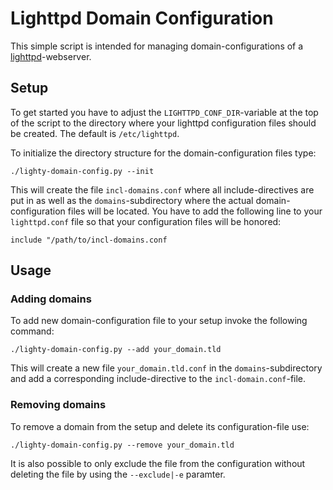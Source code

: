 Lighttpd Domain Configuration
=============================

This simple script is intended for managing domain-configurations of a
[lighttpd](http://lighttpd.net)-webserver.

Setup
-----

To get started you have to adjust the `LIGHTTPD_CONF_DIR`-variable at
the top of the script to the directory where your lighttpd configuration
files should be created. The default is `/etc/lighttpd`.

To initialize the directory structure for the domain-configuration files
type:

    ./lighty-domain-config.py --init

This will create the file `incl-domains.conf` where all include-directives
are put in as well as the `domains`-subdirectory where the actual domain-configuration
files will be located. You have to add the following line to your `lighttpd.conf`
file so that your configuration files will be honored:

    include "/path/to/incl-domains.conf

Usage
-----

### Adding domains

To add new domain-configuration file to your setup invoke the following command:

    ./lighty-domain-config.py --add your_domain.tld

This will create a new file `your_domain.tld.conf` in the `domains`-subdirectory
and add a corresponding include-directive to the `incl-domain.conf`-file. 

### Removing domains

To remove a domain from the setup and delete its configuration-file use:

    ./lighty-domain-config.py --remove your_domain.tld

It is also possible to only exclude the file from the configuration without deleting
the file by using the `--exclude|-e` paramter.
